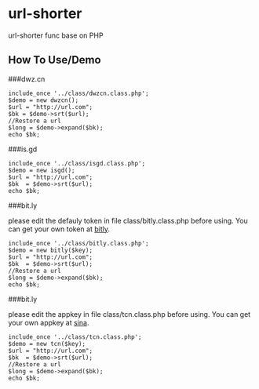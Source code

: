 url-shorter
===========

url-shorter func base on PHP

## How To Use/Demo

###dwz.cn

```
include_once '../class/dwzcn.class.php';
$demo = new dwzcn();
$url = "http://url.com";
$bk = $demo->srt($url);
//Restore a url
$long = $demo->expand($bk);
echo $bk;
```
###is.gd

```
include_once '../class/isgd.class.php';
$demo = new isgd();
$url = "http://url.com";
$bk  = $demo->srt($url);
echo $bk;
```

###bit.ly

please edit the defauly token in file class/bitly.class.php before using.
You can get your own token at [bitly](http://dev.bitly.com/my_apps.html).
```
include_once '../class/bitly.class.php';
$demo = new bitly($key);
$url = "http://url.com";
$bk  = $demo->srt($url);
//Restore a url
$long = $demo->expand($bk);
echo $bk;
```

###bit.ly

please edit the appkey in file class/tcn.class.php before using.
You can get your own appkey at [sina](http://open.weibo.com).
```
include_once '../class/tcn.class.php';
$demo = new tcn($key);
$url = "http://url.com";
$bk  = $demo->srt($url);
//Restore a url
$long = $demo->expand($bk);
echo $bk;
```
